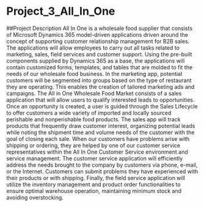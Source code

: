 # Project_3_All_In_One

##Project Description
All In One is a wholesale food supplier that consists of Microsoft Dynamics 365 model-driven applications driven around the concept of supporting customer relationship management for B2B sales. The applications will allow employees to carry out all tasks related to marketing, sales, field services and customer support. Using the pre-built components supplied by Dynamics 365 as a base, the applications will contain customized forms, templates, and tables that are molded to fit the needs of our wholesale food business. In the marketing app, potential customers will be segmented into groups based on the type of restaurant they are operating. This enables the creation of tailored marketing ads and campaigns. The All in One Wholesale Food Market consists of a sales application that will allow users to qualify interested leads to opportunities. Once an opportunity is created, a user is guided through the Sales Lifecycle to offer customers a wide variety of imported and locally sourced perishable and nonperishable food products. The sales app will track products that frequently draw customer interest, organizing potential leads while noting the shipment time and volume needs of the customer with the goal of closing each sale. When our customers have problems arise with shipping or ordering, they are helped by one of our customer service representatives within the All In One Customer Service environment and service management. The customer service application will efficiently address the needs brought to the company by customers via phone, e-mail, or the Internet. Customers can submit problems they have experienced with their products or with shipping. Finally, the field service application will utilize the inventory management and product order functionalities to ensure optimal warehouse operation, maintaining minimum stock and avoiding overstocking.

